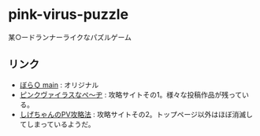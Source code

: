 # pink-virus-puzzle
某○ードランナーライクなパズルゲーム

## リンク
- [ぼらＱ main](https://web.archive.org/web/20060116224359/http://boraq.hp.infoseek.co.jp/main.htm)
  : オリジナル
- [ピンクヴァイラスなペ〜ヂ](https://web.archive.org/web/20051119125250/http://www.h7.dion.ne.jp/~mr-a/)
  : 攻略サイトその1。様々な投稿作品が残っている。
- [しげちゃんのPV攻略法](https://web.archive.org/web/20070802123658/http://ea.uuhp.com/~shigecha/pv/)
  : 攻略サイトその2。トップページ以外はほぼ消滅してしまっているようだ。
